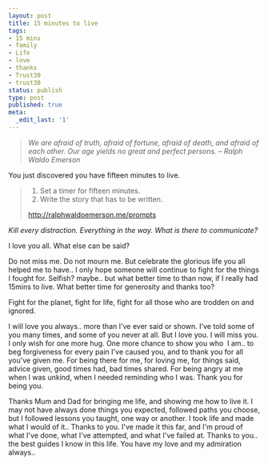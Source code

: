 ```yaml
---
layout: post
title: 15 minutes to live
tags:
- 15 mins
- family
- Life
- love
- thanks
- Trust30
- trust30
status: publish
type: post
published: true
meta:
  _edit_last: '1'
---
```


> <em>We are afraid of truth, afraid of fortune, afraid of death, and afraid of each other. Our age yields no great and perfect persons. – Ralph Waldo Emerson</em>
> 
You just discovered you have fifteen minutes to live.
> 
> 1. Set a timer for fifteen minutes.
> 2. Write the story that has to be written.
> 
> <a href="http://ralphwaldoemerson.me/prompts">http://ralphwaldoemerson.me/prompts</a></blockquote>
> <em>Kill every distraction. Everything in the way. What is there to communicate?</em>

I love you all. What else can be said?

Do not miss me. Do not mourn me. But celebrate the glorious life you all helped me to have.. I only hope someone will continue to fight for the things I fought for. Selfish? maybe.. but what better time to than now, if I really had 15mins to live. What better time for generosity and thanks too?

Fight for the planet, fight for life, fight for all those who are trodden on and ignored.

I will love you always.. more than I've ever said or shown. I've told some of you many times, and some of you never at all.
But I love you. I will miss you. I only wish for one more hug. One more chance to show you who  I am.. to beg forgiveness for every pain I've caused you, and to thank you for all you've given me. For being there for me, for loving me, for things said, advice given, good times had, bad times shared. For being angry at me when I was unkind, when I needed reminding who I was. Thank you for being you.

Thanks Mum and Dad for bringing me life, and showing me how to live it. I may not have always done things you expected, followed paths you choose, but I followed lessons you taught, one way or another. I took life and made what I would of it.. Thanks to you. I've made it this far, and I'm proud of what I've done, what I've attempted, and what I've failed at. Thanks to you.. the best guides I know in this life. You have my love and my admiration always..